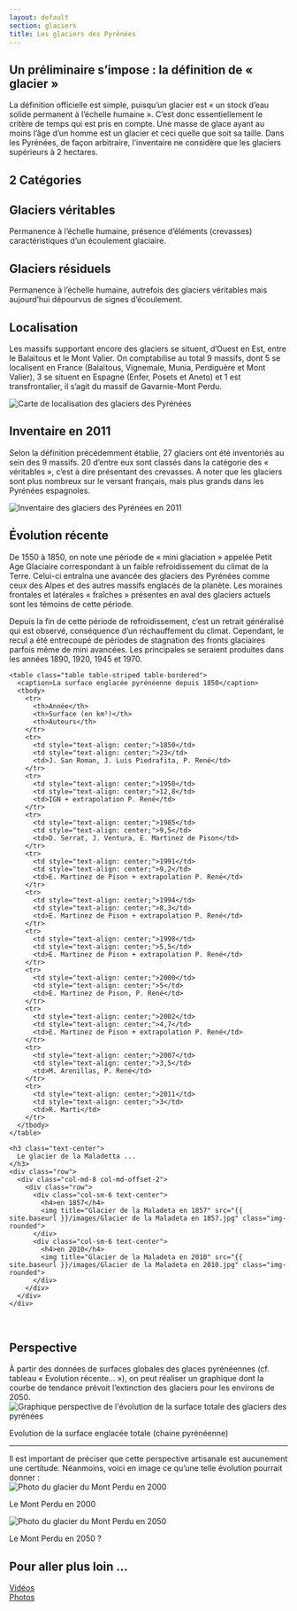 ```yaml
---
layout: default
section: glaciers
title: Les glaciers des Pyrénées
---
```


<section>
<div class="container">
  <h1>
    Un préliminaire s’impose : la définition de « glacier »
  </h1>
  <p>
    La définition officielle est simple, puisqu’un glacier est « un stock d’eau solide permanent à l’échelle humaine ». C’est donc essentiellement le critère de temps qui est pris en compte. Une masse de glace ayant au moins l’âge d’un homme est un glacier et ceci quelle que soit sa taille. Dans les Pyrénées, de façon arbitraire, l’inventaire ne considère que les glaciers supérieurs à 2 hectares.
  </p>
</div>
</section>

<section>
  <div class="container">
    <h1 class="text-center">
      2 Catégories
    </h1>
    <div class="row">
      <div class="col-sm-6 text-center">
        <div>
        <h2>
          Glaciers véritables
        </h2>
        <p>
        Permanence à l’échelle humaine, présence d’éléments (crevasses) caractéristiques d’un écoulement glaciaire.
        </p>
        </div>
      </div>
      <div class="col-sm-6 text-center">
        <div>
        <h2>
          Glaciers résiduels
        </h2>
        <p>
        Permanence à l’échelle humaine, autrefois des glaciers véritables mais aujourd’hui dépourvus de signes d’écoulement.
        </p>
        </div>
      </div>
    </div>
  </div>
</section>


<section>
<div class="container">
  <h1>
    Localisation
  </h1>
  <p>
    Les massifs supportant encore des glaciers se situent, d’Ouest en Est, entre le Balaïtous et le Mont Valier. On comptabilise au total 9 massifs, dont 5 se localisent en France (Balaïtous, Vignemale, Munia, Perdiguère et Mont Valier), 3 se situent en Espagne (Enfer, Posets et Aneto) et 1 est transfrontalier, il s’agit du massif de Gavarnie-Mont Perdu.
  </p>
  <div class="row">
    <div class="col-md-10 col-md-offset-1 col-lg-8 col-lg-offset-2">
      <img src="{{ site.baseurl }}/images/carte-3.jpg" alt="Carte de localisation des glaciers des Pyrénées" title="Carte de localisation des glaciers des Pyrénées" class="img-responsive">
    </div>
  </div>
</div>
</section>

<section>
  <div class="container">
    <h1>
      Inventaire en 2011
    </h1>
    <p>
    Selon la définition précédemment établie, 27 glaciers ont été inventoriés au sein des 9 massifs. 20 d’entre eux sont classés dans la catégorie des « véritables », c’est à dire présentant des crevasses. A noter que les glaciers sont plus nombreux sur le versant français, mais plus grands dans les Pyrénées espagnoles.
    </p>
    <div class="row">
      <div class="col-md-10 col-md-offset-1 col-lg-8 col-lg-offset-2">
        <img src="{{ site.baseurl }}/images/Tableau des glaciers des Pyrénées en 2011.jpg" alt="Inventaire des glaciers des Pyrénées en 2011" title="Inventaire des glaciers des Pyrénées en 2011" class="img-responsive">
      </div>
    </div>
  </div>
</section>

<section>
  <div class="container">
    <h1>Évolution récente</h1>
    <p>De 1550 à 1850, on note une période de «&nbsp;mini glaciation&nbsp;» appelée Petit Age Glaciaire correspondant à un faible refroidissement du climat de la Terre. Celui-ci entraîna une avancée des glaciers des Pyrénées comme ceux des Alpes et des autres massifs englacés de la planète. Les moraines frontales et latérales «&nbsp;fraîches&nbsp;» présentes en aval des glaciers actuels sont les témoins de cette période.</p>
    <p>
    Depuis la fin de cette période de refroidissement, c’est un retrait généralisé qui est observé, conséquence d’un réchauffement du climat. Cependant, le recul a été entrecoupé de périodes de stagnation des fronts glaciaires parfois même de mini avancées. Les principales se seraient produites dans les années 1890, 1920, 1945 et 1970.
    </p>

    <table class="table table-striped table-bordered">
      <caption>La surface englacée pyrénéenne depuis 1850</caption>
      <tbody>
        <tr>
          <th>Année</th>
          <th>Surface (en km²)</th>
          <th>Auteurs</th>
        </tr>
        <tr>
          <td style="text-align: center;">1850</td>
          <td style="text-align: center;">23</td>
          <td>J. San Roman, J. Luis Piedrafita, P. René</td>
        </tr>
        <tr>
          <td style="text-align: center;">1950</td>
          <td style="text-align: center;">12,8</td>
          <td>IGN + extrapolation P. René</td>
        </tr>
        <tr>
          <td style="text-align: center;">1985</td>
          <td style="text-align: center;">9,5</td>
          <td>D. Serrat, J. Ventura, E. Martinez de Pison</td>
        </tr>
        <tr>
          <td style="text-align: center;">1991</td>
          <td style="text-align: center;">9,2</td>
          <td>E. Martinez de Pison + extrapolation P. René</td>
        </tr>
        <tr>
          <td style="text-align: center;">1994</td>
          <td style="text-align: center;">8,3</td>
          <td>E. Martinez de Pison + extrapolation P. René</td>
        </tr>
        <tr>
          <td style="text-align: center;">1998</td>
          <td style="text-align: center;">5,5</td>
          <td>E. Martinez de Pison + extrapolation P. René</td>
        </tr>
        <tr>
          <td style="text-align: center;">2000</td>
          <td style="text-align: center;">5</td>
          <td>E. Martinez de Pison, P. René</td>
        </tr>
        <tr>
          <td style="text-align: center;">2002</td>
          <td style="text-align: center;">4,7</td>
          <td>E. Martinez de Pison + extrapolation P. René</td>
        </tr>
        <tr>
          <td style="text-align: center;">2007</td>
          <td style="text-align: center;">3,5</td>
          <td>M. Arenillas, P. René</td>
        </tr>
        <tr>
          <td style="text-align: center;">2011</td>
          <td style="text-align: center;">3</td>
          <td>R. Marti</td>
        </tr>
      </tbody>
    </table>

    <h3 class="text-center">
      Le glacier de la Maladetta ...
    </h3>
    <div class="row">
      <div class="col-md-8 col-md-offset-2">
        <div class="row">
          <div class="col-sm-6 text-center">
            <h4>en 1857</h4>
            <img title="Glacier de la Maladeta en 1857" src="{{ site.baseurl }}/images/Glacier de la Maladeta en 1857.jpg" class="img-rounded">
          </div>
          <div class="col-sm-6 text-center">
            <h4>en 2010</h4>
            <img title="Glacier de la Maladeta en 2010" src="{{ site.baseurl }}/images/Glacier de la Maladeta en 2010.jpg" class="img-rounded">
          </div>
        </div>
      </div>
    </div>
  </div>
</section>

<section>
<div class="container">
  <br>
  <div class="row">
    <div class="col-sm-4">
      <h1>Perspective</h1>
      À partir des données de surfaces globales&nbsp;des glaces pyrénéennes (cf. tableau «&nbsp;Evolution&nbsp;récente…&nbsp;»), on peut réaliser un graphique dont&nbsp;la courbe de tendance prévoit l’extinction des glaciers pour&nbsp;les environs de 2050.
    </div>
    <div class="col-sm-8 text-center">
      <img title="Graphique perspective de l'évolution de la surface totale des glaciers des pyrénées" src="{{ site.baseurl }}/images/Evolution surface englacée Pyrénées.jpg" class="img-responsive center-block">
      <p>Evolution de la surface englacée totale (chaine pyrénéenne)</p>
    </div>
  </div>
  <hr>
  <div class="row">
    <div class="col-sm-4">
      Il est important de préciser&nbsp;que cette perspective artisanale est aucunement une certitude. Néanmoins,&nbsp;voici en image ce qu’une telle évolution pourrait donner&nbsp;:
    </div>
    <div class="col-sm-4 text-center">
      <img title="Photo du glacier du Mont Perdu en 2000" src="{{ site.baseurl }}/images/Mont perdu en 2000.jpg" class="img-rounded">
      <p>Le Mont Perdu en 2000</p>
    </div>
    <div class="col-sm-4 text-center">
      <img title="Photo du glacier du Mont Perdu en 2050" src="{{ site.baseurl }}/images/Mont perdu en 2050.jpg" class="img-rounded">
      <p>Le Mont Perdu en 2050 ?</p>
    </div>
  </div>
</div>
</section>

<section>
<div class="container">
  <div class="text-center">
    <h2>Pour aller plus loin ...</h2>
  </div>
  <div class="row">
    <div class="col-sm-3 col-sm-offset-3 text-center">
      <a href="{{ site.baseurl }}/pages/videos">
      <div class=""><span class="fa fa-video-camera fa-2 fa-color"></span></div>
      Vidéos
      <br>
      </a>
    </div>
    <div class="col-sm-3 text-center">
      <a href="{{ site.baseurl }}/pages/photos">
      <div class=""><span class="fa fa-picture-o fa-2 fa-color"></span></div>
      Photos
      </a>
    </div>
  </div>
</div>
</section>
